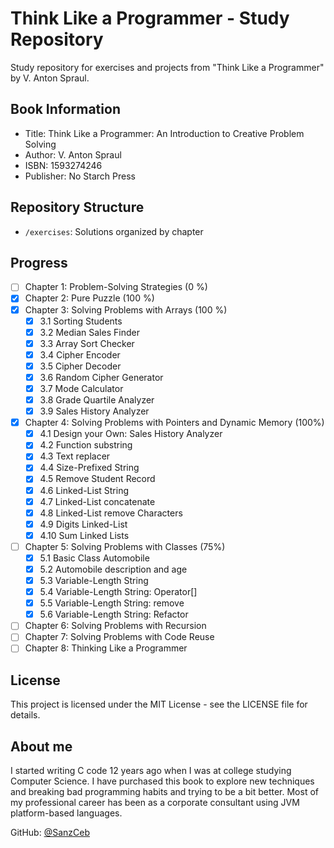 # Think Like a Programmer - Study Repository

Study repository for exercises and projects from "Think Like a Programmer" by
V. Anton Spraul.

## Book Information

- Title: Think Like a Programmer: An Introduction to Creative Problem Solving
- Author: V. Anton Spraul
- ISBN: 1593274246
- Publisher: No Starch Press

## Repository Structure

- `/exercises`: Solutions organized by chapter

## Progress

- [ ] Chapter 1: Problem-Solving Strategies (0 %)
- [x] Chapter 2: Pure Puzzle (100 %)
- [x] Chapter 3: Solving Problems with Arrays (100 %)
  - [x] 3.1 Sorting Students
  - [x] 3.2 Median Sales Finder
  - [x] 3.3 Array Sort Checker
  - [x] 3.4 Cipher Encoder
  - [x] 3.5 Cipher Decoder
  - [x] 3.6 Random Cipher Generator
  - [x] 3.7 Mode Calculator
  - [x] 3.8 Grade Quartile Analyzer
  - [x] 3.9 Sales History Analyzer
- [x] Chapter 4: Solving Problems with Pointers and Dynamic Memory (100%)
  - [x] 4.1 Design your Own: Sales History Analyzer
  - [x] 4.2 Function substring
  - [x] 4.3 Text replacer
  - [x] 4.4 Size-Prefixed String
  - [x] 4.5 Remove Student Record
  - [x] 4.6 Linked-List String
  - [x] 4.7 Linked-List concatenate
  - [x] 4.8 Linked-List remove Characters
  - [x] 4.9 Digits Linked-List
  - [x] 4.10 Sum Linked Lists
- [ ] Chapter 5: Solving Problems with Classes (75%)
  - [x] 5.1 Basic Class Automobile
  - [x] 5.2 Automobile description and age
  - [x] 5.3 Variable-Length String
  - [x] 5.4 Variable-Length String: Operator[]
  - [x] 5.5 Variable-Length String: remove
  - [x] 5.6 Variable-Length String: Refactor
- [ ] Chapter 6: Solving Problems with Recursion
- [ ] Chapter 7: Solving Problems with Code Reuse
- [ ] Chapter 8: Thinking Like a Programmer

## License

This project is licensed under the MIT License - see the LICENSE file for
details.

## About me

I started writing C code 12 years ago when I was at college studying Computer
Science. I have purchased this book to explore new techniques and breaking bad
programming habits and trying to be a bit better. Most of my professional career
has been as a corporate consultant using JVM platform-based languages.

GitHub: [@SanzCeb](https://github.com/SanzCeb)
